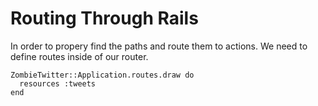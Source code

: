 # Routing Through Rails

In order to propery find the paths and route them to actions. We need to define routes inside of our router.

```
ZombieTwitter::Application.routes.draw do
  resources :tweets
end
```
